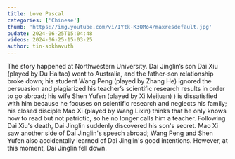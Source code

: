 ```yaml
---
title: Love Pascal
categories: ['Chinese']
thumb: 'https://img.youtube.com/vi/IYtk-K3QMo4/maxresdefault.jpg'
pudate: 2024-06-25T15:04:48
videos: 2024-06-25-15-03-25
author: tin-sokhavuth
---
```

The story happened at Northwestern University. Dai Jinglin’s son Dai Xiu (played by Du Haitao) went to Australia, and the father-son relationship broke down; his student Wang Peng (played by Zhang He) ignored the persuasion and plagiarized his teacher’s scientific research results in order to go abroad; his wife Shen Yufen (played by Xi Meijuan) ) is dissatisfied with him because he focuses on scientific research and neglects his family; his closed disciple Mao Xi (played by Wang Lixin) thinks that he only knows how to read but not patriotic, so he no longer calls him a teacher. Following Dai Xiu's death, Dai Jinglin suddenly discovered his son's secret. Mao Xi saw another side of Dai Jinglin's speech abroad; Wang Peng and Shen Yufen also accidentally learned of Dai Jinglin's good intentions. However, at this moment, Dai Jinglin fell down.